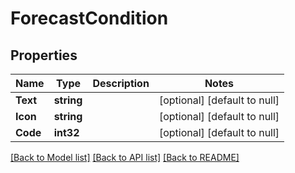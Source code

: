 # ForecastCondition

## Properties
Name | Type | Description | Notes
------------ | ------------- | ------------- | -------------
**Text** | **string** |  | [optional] [default to null]
**Icon** | **string** |  | [optional] [default to null]
**Code** | **int32** |  | [optional] [default to null]

[[Back to Model list]](../README.md#documentation-for-models) [[Back to API list]](../README.md#documentation-for-api-endpoints) [[Back to README]](../README.md)

